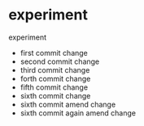 # experiment
experiment
- first commit change
- second commit change
- third commit change
- forth commit change
- fifth commit change
- sixth commit change
- sixth commit amend change
- sixth commit again amend change
